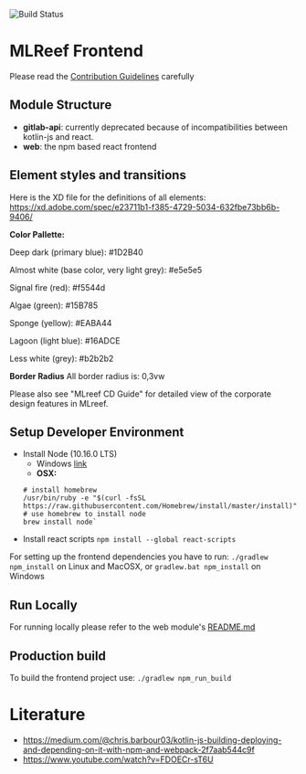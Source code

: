 ![Build Status](https://gitlab.com/mlreef/frontend/badges/master/build.svg)

MLReef Frontend
====================
Please read the [Contribution Guidelines](CONTRIBUTE.md) carefully


Module Structure
--------------------
* **gitlab-api**: currently deprecated because of incompatibilities between kotlin-js and react.
* **web**: the npm based react frontend


Element styles and transitions
--------------------
Here is the XD file for the definitions of all elements: https://xd.adobe.com/spec/e23711b1-f385-4729-5034-632fbe73bb6b-9406/

**Color Pallette:**

<p>Deep dark (primary blue): #1D2B40</p>
<p>Almost white (base color, very light grey): #e5e5e5</p>
<p>Signal fire (red): #f5544d</p>
<p>Algae (green): #15B785</p>
<p>Sponge (yellow): #EABA44</p>
<p>Lagoon (light blue): #16ADCE</p>
<p>Less white (grey): #b2b2b2</p>

**Border Radius**
All border radius is: 0,3vw

Please also see "MLreef CD Guide" for detailed view of the corporate design features in MLreef.

Setup Developer Environment
--------------------
* Install Node (10.16.0 LTS)
  * Windows [link](https://nodejs.org/en/download/)
  * **OSX:**
  ```shell script
  # install homebrew
  /usr/bin/ruby -e "$(curl -fsSL https://raw.githubusercontent.com/Homebrew/install/master/install)"
  # use homebrew to install node
  brew install node`
  ```
* Install react scripts `npm install --global react-scripts`

For setting up the frontend dependencies you have to run: `./gradlew npm_install` on Linux and MacOSX, or `gradlew.bat npm_install` on Windows


Run Locally
--------------------
For running locally please refer to the web module's [README.md](web/README.md) 


Production build
--------------------
To build the frontend project use: `./gradlew npm_run_build`


Literature
====================
* https://medium.com/@chris.barbour03/kotlin-js-building-deploying-and-depending-on-it-with-npm-and-webpack-2f7aab544c9f
* https://www.youtube.com/watch?v=FDOECr-sT6U
